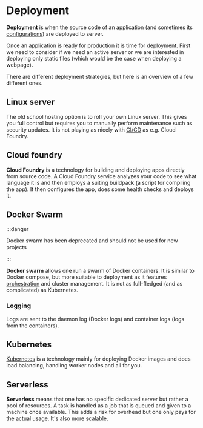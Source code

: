 # Deployment

**Deployment** is when the source code of an application (and sometimes its
[configurations](../configuration/README.md)) are deployed to server.

Once an application is ready for production it is time for deployment. First we
need to consider if we need an active server or we are interested in deploying
only static files (which would be the case when deploying a webpage).

There are different deployment strategies, but here is an overview of a few
different ones.

## Linux server

The old school hosting option is to roll your own Linux server. This gives you
full control but requires you to manually perform maintenance such as security
updates. It is not playing as nicely with [CI/CD](../ci_cd) as e.g. Cloud
Foundry.

## Cloud foundry

**Cloud Foundry** is a technology for building and deploying apps directly from
source code. A Cloud Foundry service analyzes your code to see what language it
is and then employs a suiting buildpack (a script for compiling the app). It
then configures the app, does some health checks and deploys it.

## Docker Swarm

:::danger

Docker swarm has been deprecated and should not be used for new projects

:::

**Docker swarm** allows one run a swarm of Docker containers. It is similar to
Docker compose, but more suitable to deployment as it features
[orchestration](../orchestration) and cluster management. It is not as
full-fledged (and as complicated) as Kubernetes.

### Logging

Logs are sent to the daemon log (Docker logs) and container logs (logs from the
containers).

## Kubernetes

[Kubernetes](../orchestration/kubernetes/README.md) is a technology mainly for
deploying Docker images and does load balancing, handling worker nodes and all
for you.

## Serverless

**Serverless** means that one has no specific dedicated server but rather a pool
of resources. A task is handled as a job that is queued and given to a machine
once available. This adds a risk for overhead but one only pays for the actual
usage. It's also more scalable.
